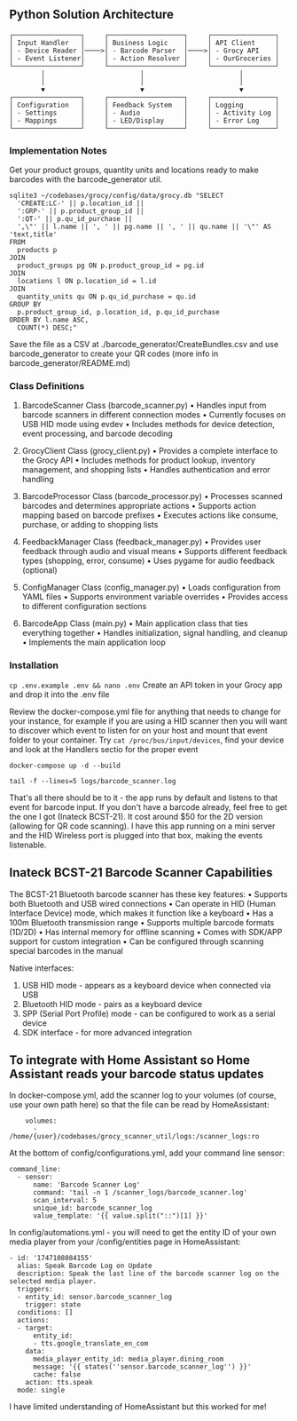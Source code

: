 ## Python Solution Architecture
```
┌─────────────────┐     ┌───────────────────┐     ┌────────────────┐
│ Input Handler   │     │ Business Logic    │     │ API Client     │
│ - Device Reader │────>│ - Barcode Parser  │────>│ - Grocy API    │
│ - Event Listener│     │ - Action Resolver │     │ - OurGroceries │
└─────────────────┘     └───────────────────┘     └────────────────┘
        │                        │                        │
        │                        │                        │
        ▼                        ▼                        ▼
┌─────────────────┐     ┌───────────────────┐     ┌────────────────┐
│ Configuration   │     │ Feedback System   │     │ Logging        │
│ - Settings      │     │ - Audio           │     │ - Activity Log │
│ - Mappings      │     │ - LED/Display     │     │ - Error Log    │
└─────────────────┘     └───────────────────┘     └────────────────┘

```
### Implementation Notes

Get your product groups, quantity units and locations ready to make barcodes with the barcode_generator util.

```
sqlite3 ~/codebases/grocy/config/data/grocy.db "SELECT 
  'CREATE:LC-' || p.location_id || 
  ':GRP-' || p.product_group_id || 
  ':QT-' || p.qu_id_purchase || 
  ',\"' || l.name || ', ' || pg.name || ', ' || qu.name || '\"' AS 'text,title'
FROM 
  products p
JOIN 
  product_groups pg ON p.product_group_id = pg.id
JOIN 
  locations l ON p.location_id = l.id
JOIN 
  quantity_units qu ON p.qu_id_purchase = qu.id
GROUP BY 
  p.product_group_id, p.location_id, p.qu_id_purchase
ORDER BY l.name ASC,
  COUNT(*) DESC;"
```
Save the file as a CSV at ./barcode_generator/CreateBundles.csv and use barcode_generator to create your QR codes (more info in barcode_generator/README.md)


### Class Definitions

1. BarcodeScanner Class (barcode_scanner.py)
   • Handles input from barcode scanners in different connection modes
   • Currently focuses on USB HID mode using evdev
   • Includes methods for device detection, event processing, and barcode decoding

2. GrocyClient Class (grocy_client.py)
   • Provides a complete interface to the Grocy API
   • Includes methods for product lookup, inventory management, and shopping lists
   • Handles authentication and error handling

3. BarcodeProcessor Class (barcode_processor.py)
   • Processes scanned barcodes and determines appropriate actions
   • Supports action mapping based on barcode prefixes
   • Executes actions like consume, purchase, or adding to shopping lists

4. FeedbackManager Class (feedback_manager.py)
   • Provides user feedback through audio and visual means
   • Supports different feedback types (shopping, error, consume)
   • Uses pygame for audio feedback (optional)

5. ConfigManager Class (config_manager.py)
   • Loads configuration from YAML files
   • Supports environment variable overrides
   • Provides access to different configuration sections

6. BarcodeApp Class (main.py)
   • Main application class that ties everything together
   • Handles initialization, signal handling, and cleanup
   • Implements the main application loop


### Installation
`cp .env.example .env && nano .env`
Create an API token in your Grocy app and drop it into the .env file

Review the docker-compose.yml file for anything that needs to change for your instance, for example if you are using a HID scanner then you will want to discover which event to listen for on your host and mount that event folder to your container. Try `cat /proc/bus/input/devices`, find your device and look at the Handlers sectio for the proper event

`docker-compose up -d --build`

`tail -f --lines=5 logs/barcode_scanner.log`

That's all there should be to it - the app runs by default and listens to that event for barcode input. If you don't have a barcode already, feel free to get the one I got (Inateck BCST-21). It cost around $50 for the 2D version (allowing for QR code scanning). I have this app running on a mini server and the HID Wireless port is plugged into that box, making the events listenable.


## Inateck BCST-21 Barcode Scanner Capabilities

The BCST-21 Bluetooth barcode scanner has these key features:
• Supports both Bluetooth and USB wired connections
• Can operate in HID (Human Interface Device) mode, which makes it function like a keyboard
• Has a 100m Bluetooth transmission range
• Supports multiple barcode formats (1D/2D)
• Has internal memory for offline scanning
• Comes with SDK/APP support for custom integration
• Can be configured through scanning special barcodes in the manual

Native interfaces:
1. USB HID mode - appears as a keyboard device when connected via USB
2. Bluetooth HID mode - pairs as a keyboard device
3. SPP (Serial Port Profile) mode - can be configured to work as a serial device
4. SDK interface - for more advanced integration


## To integrate with Home Assistant so Home Assistant reads your barcode status updates


In docker-compose.yml, add the scanner log to your volumes (of course, use your own path here) so that the file can be read by HomeAssistant:
```
    volumes:
      - /home/{user}/codebases/grocy_scanner_util/logs:/scanner_logs:ro
```


At the bottom of config/configurations.yml, add your command line sensor:
```
command_line:
  - sensor:
      name: 'Barcode Scanner Log'
      command: 'tail -n 1 /scanner_logs/barcode_scanner.log'
      scan_interval: 5
      unique_id: barcode_scanner_log
      value_template: '{{ value.split("::")[1] }}'
```


In config/automations.yml - you will need to get the entity ID of your own media player from your /config/entities page in HomeAssistant:
```
- id: '1747108084155'
  alias: Speak Barcode Log on Update
  description: Speak the last line of the barcode scanner log on the selected media player.
  triggers:
  - entity_id: sensor.barcode_scanner_log
    trigger: state
  conditions: []
  actions:
  - target:
      entity_id:
      - tts.google_translate_en_com
    data:
      media_player_entity_id: media_player.dining_room
      message: '{{ states(''sensor.barcode_scanner_log'') }}'
      cache: false
    action: tts.speak
  mode: single
```

I have limited understanding of HomeAssistant but this worked for me!